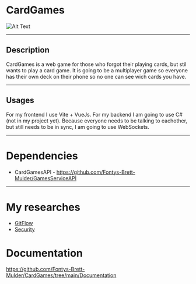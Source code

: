 # CardGames

![Alt Text](https://www.animatedimages.org/data/media/633/animated-playing-card-image-0071.gif)
***
## Description
CardGames is a web game for those who forgot their playing cards, but stil wants to play a card game. It is going to be a multiplayer game so everyone has their own deck on their phone so no one can see wich cards you have.

***
## Usages
For my frontend I use Vite + VueJs. For my backend I am going to use C# (not in my project yet). Because everyone needs to be talking to eachother, but still needs to be in sync, I am going to use WebSockets. 

***
# Dependencies
- CardGamesAPI - https://github.com/Fontys-Brett-Mulder/GamesServiceAPI

***
# My researches
- [GitFlow](https://github.com/Fontys-Brett-Mulder/CardGames/blob/main/Research/GitFlow.research.md)
- [Security](https://github.com/Fontys-Brett-Mulder/CardGames/blob/main/Research/Secutiry.research.md) 

# Documentation
https://github.com/Fontys-Brett-Mulder/CardGames/tree/main/Documentation

